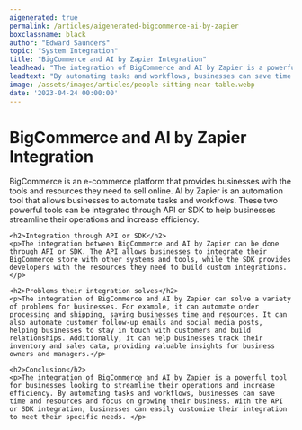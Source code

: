 ```yaml
---
aigenerated: true
permalink: /articles/aigenerated-bigcommerce-ai-by-zapier
boxclassname: black
author: "Edward Saunders"
topic: "System Integration"
title: "BigCommerce and AI by Zapier Integration"
leadhead: "The integration of BigCommerce and AI by Zapier is a powerful tool for businesses looking to streamline their operations and increase efficiency"
leadtext: "By automating tasks and workflows, businesses can save time and resources and focus on growing their business. With the API or SDK integration, businesses can easily customize their integration to meet their specific needs."
image: /assets/images/articles/people-sitting-near-table.webp
date: '2023-04-24 00:00:00'
---
```

<div class="arttext">    <h1>BigCommerce and AI by Zapier Integration</h1>
    <p>BigCommerce is an e-commerce platform that provides businesses with the tools and resources they need to sell online. AI by Zapier is an automation tool that allows businesses to automate tasks and workflows. These two powerful tools can be integrated through API or SDK to help businesses streamline their operations and increase efficiency.</p>
    
    <h2>Integration through API or SDK</h2>
    <p>The integration between BigCommerce and AI by Zapier can be done through API or SDK. The API allows businesses to integrate their BigCommerce store with other systems and tools, while the SDK provides developers with the resources they need to build custom integrations.</p>

    <h2>Problems their integration solves</h2>
    <p>The integration of BigCommerce and AI by Zapier can solve a variety of problems for businesses. For example, it can automate order processing and shipping, saving businesses time and resources. It can also automate customer follow-up emails and social media posts, helping businesses to stay in touch with customers and build relationships. Additionally, it can help businesses track their inventory and sales data, providing valuable insights for business owners and managers.</p>
    
    <h2>Conclusion</h2>
    <p>The integration of BigCommerce and AI by Zapier is a powerful tool for businesses looking to streamline their operations and increase efficiency. By automating tasks and workflows, businesses can save time and resources and focus on growing their business. With the API or SDK integration, businesses can easily customize their integration to meet their specific needs. </p>
</div>